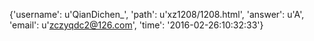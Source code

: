 {'username': u'QianDichen_', 'path': u'xz1208/1208.html', 'answer': u'A', 'email': u'zczyqdc2@126.com', 'time': '2016-02-26:10:32:33'}